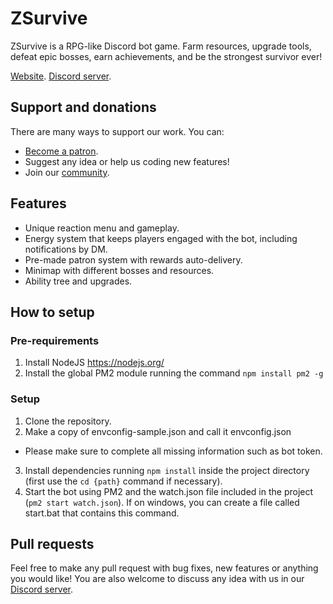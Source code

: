 # ZSurvive

ZSurvive is a RPG-like Discord bot game. Farm resources, upgrade tools, defeat epic bosses, earn achievements, and be
the strongest survivor ever!

[Website](https://zsurvive.xyz/).
[Discord server](https://discord.gg/asdcd7F).

## Support and donations
There are many ways to support our work. You can:
* [Become a patron](https://www.patreon.com/zsurvive).
* Suggest any idea or help us coding new features!
* Join our [community](https://discord.gg/asdcd7F).

## Features
* Unique reaction menu and gameplay.
* Energy system that keeps players engaged with the bot, including notifications by DM.
* Pre-made patron system with rewards auto-delivery.
* Minimap with different bosses and resources.
* Ability tree and upgrades.

## How to setup
### Pre-requirements
1. Install NodeJS https://nodejs.org/
2. Install the global PM2 module running the command `npm install pm2 -g`

### Setup
1. Clone the repository.
2. Make a copy of envconfig-sample.json and call it envconfig.json
* Please make sure to complete all missing information such as bot token.
3. Install dependencies running `npm install` inside the project directory (first use the `cd {path}` command if necessary).
4. Start the bot using PM2 and the watch.json file included in the project (`pm2 start watch.json`). If on windows, you can create a file called start.bat that contains this command.

## Pull requests
Feel free to make any pull request with bug fixes, new features or anything you would like! You are also welcome to discuss any idea with us in our [Discord server](https://discord.gg/asdcd7F).
